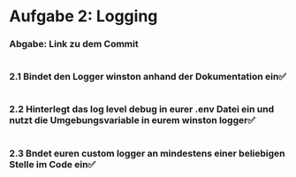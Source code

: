 # Aufgabe 2: Logging
### Abgabe: Link zu dem Commit
#
### 2.1 Bindet den Logger winston anhand der Dokumentation ein✅
#
### 2.2 Hinterlegt das log level debug in eurer .env Datei ein und nutzt die Umgebungsvariable in eurem winston logger✅
#
### 2.3 Bndet euren custom logger an mindestens einer beliebigen Stelle im Code ein✅